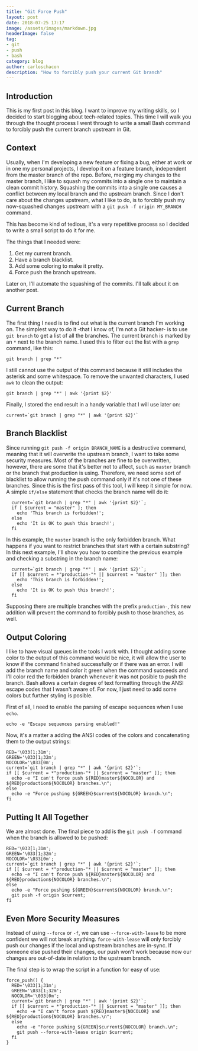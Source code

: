 ```yaml
---
title: "Git Force Push"
layout: post
date: 2018-07-25 17:17
image: /assets/images/markdown.jpg
headerImage: false
tag:
- git
- push
- bash
category: blog
author: carloschacon
description: "How to forcibly push your current Git branch"
---
```


## Introduction

This is my first post in this blog. I want to improve my writing skills, so I decided to start blogging about tech-related topics.
This time I will walk you through the thought process I went through to write a small Bash command to forcibly push the current branch upstream in Git.

## Context

Usually, when I'm developing a new feature or fixing a bug, either at work or in one my personal projects, I develop it on a feature branch, independent from
the master branch of the repo. Before, merging my changes to the master branch, I like to squash my commits into a single one to maintain a clean commit history.
Squashing the commits into a single one causes a conflict between my local branch and the upstream branch. Since I don't care about the changes upstream, what I like
to do, is to forcibly push my now-squashed changes upstream with a `git push -f origin MY_BRANCH` command.


This has become kind of tedious, it's a very repetitive process so I decided to write a small script to do it for me.

The things that I needed were:
1. Get my current branch.
2. Have a branch blacklist.
3. Add some coloring to make it pretty.
4. Force push the branch upstream.


Later on, I'll automate the squashing of the commits. I'll talk about it on another post.

## Current Branch

The first thing I need is to find out what is the current branch I'm working on. The simplest way to do it -that I know of, I'm not a Git hacker- is to use `git branch`
to get a list of all the branches.
The current branch is marked by an `*` next to the branch name. I used this to filter out the list with a `grep` command, like this:

```
git branch | grep "*"
```

I still cannot use the output of this command because it still includes the asterisk and some whitespace. To remove the unwanted characters, I used `awk` to clean the output:

```
git branch | grep "*" | awk '{print $2}'

```

Finally, I stored the end result in a handy variable that I will use later on:

```
current=`git branch | grep "*" | awk '{print $2}'`
```

## Branch Blacklist

Since running `git push -f origin BRANCH_NAME` is a destructive command, meaning that it will overwrite the upstream branch, I want to take some security measures.
Most of the branches are fine to be overwritten, however, there are some that it's better not to affect, such as `master` branch or the branch that production is using.
Therefore, we need some sort of blacklist to allow running the push command only if it's not one of these branches. Since this is the first pass of this tool, I will keep it
simple for now. A simple `if/else` statement that checks the branch name will do it:

```
  current=`git branch | grep "*" | awk '{print $2}'`;
  if [ $current = "master" ]; then
    echo 'This branch is forbidden!';
  else
    echo 'It is OK to push this branch!';
  fi
```

In this example, the `master` branch is the only forbidden branch. What happens if you want to restrict branches that start with a certain substring?
In this next example, I'll show you how to combine the previous example and checking a substring in the branch name:

```
  current=`git branch | grep "*" | awk '{print $2}'`;
  if [[ $current = *"production-"* || $current = "master" ]]; then
    echo 'This branch is forbidden!';
  else
    echo 'It is OK to push this branch!';
  fi
```

Supposing there are multiple branches with the prefix `production-`, this new addition will prevent the command to forcibly push to those branches, as well.

## Output Coloring

I like to have visual queues in the tools I work with. I thought adding some color to the output of this command would be nice, it will allow the user to know
if the command finished successfully or if there was an error.
I will add the branch name and color it green when the command succeeds and I'll color red the forbidden branch whenever it was not posible to push the branch.
Bash allows a certain degree of text formatting through the ANSI escape codes that I wasn't aware of. For now, I just need to add some colors but further styling
is posible.

First of all, I need to enable the parsing of escape sequences when I use `echo`.

```
echo -e "Escape sequences parsing enabled!"
```

Now, it's a matter a adding the ANSI codes of the colors and concatenating them to the output strings:

```
RED='\033[1;31m';
GREEN='\033[1;32m';
NOCOLOR='\033[0m';
current=`git branch | grep "*" | awk '{print $2}'`;
if [[ $current = *"production-"* || $current = "master" ]]; then
  echo -e "I can't force push ${RED}master${NOCOLOR} and ${RED}production${NOCOLOR} branches.\n";
else
  echo -e "Force pushing ${GREEN}$current${NOCOLOR} branch.\n";
fi

```


## Putting It All Together

We are almost done. The final piece to add is the `git push -f` command when the branch is allowed to be pushed:

```
RED='\033[1;31m';
GREEN='\033[1;32m';
NOCOLOR='\033[0m';
current=`git branch | grep "*" | awk '{print $2}'`;
if [[ $current = *"production-"* || $current = "master" ]]; then
  echo -e "I can't force push ${RED}master${NOCOLOR} and ${RED}production${NOCOLOR} branches.\n";
else
  echo -e "Force pushing ${GREEN}$current${NOCOLOR} branch.\n";
  git push -f origin $current;
fi
```

## Even More Security Measures

Instead of using `--force` or `-f`, we can use `--force-with-lease` to be more confident we will not break anything.
`force-with-lease` will only forcibly push our changes if the local and upstream branches are in-sync. If someone else pushed their changes, 
our push won't work because now our changes are out-of-date in relation to the upstream branch.


The final step is to wrap the script in a function for easy of use:


```
force_push() {
  RED='\033[1;31m';
  GREEN='\033[1;32m';
  NOCOLOR='\033[0m';
  current=`git branch | grep "*" | awk '{print $2}'`;
  if [[ $current = *"production-"* || $current = "master" ]]; then
    echo -e "I can't force push ${RED}master${NOCOLOR} and ${RED}production${NOCOLOR} branches.\n";
  else
    echo -e "Force pushing ${GREEN}$current${NOCOLOR} branch.\n";
    git push --force-with-lease origin $current;
  fi
}
```

